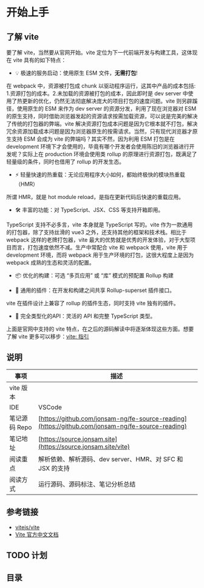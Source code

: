 # 开始上手

<TimeToRead />

## 了解 vite

要了解 vite，当然要从官网开始。vite 定位为下一代前端开发与构建工具，这体现在 vite 具有的如下特点：

- 💡 极速的服务启动：使用原生 ESM 文件，**无需打包**!

在 webpack 中，资源被打包成 chunk 以驱动程序运行，这其中产品的成本包括: 1.资源打包的成本。2.未加载的资源被打包的成本，因此即时是 dev server 中使用了热更新的优化，仍然无法彻底解决庞大的项目打包的速度问题。vite 则另辟蹊径，使用原生的 ESM 来作为 dev server 的资源分发，利用了现在浏览器对 ESM 的原生支持，同时借助浏览器发起的资源请求按需加载资源，可以说是完美的解决了传统的打包器的弊端。vite 解决资源打包成本问题是因为它根本就不打包，解决冗余资源加载成本问题是因为浏览器原生的按需请求。当然，只有现代浏览器才原生支持 ESM 会成为 vite 的弊端吗？其实不然，因为利用 ESM 打包是在 development 环境下才会使用的，毕竟有哪个开发者会使用陈旧的浏览器进行开发呢？实际上在 production 环境会使用类 rollup 的原理进行资源打包，既满足了轻量级的条件，同时也借用了 rollup 的开发生态。

- ⚡️ 轻量快速的热重载：无论应用程序大小如何，都始终极快的模块热重载（HMR）

所谓 HMR，就是 hot module reload，是指在更新代码后快速的重载应用。

- 🛠️ 丰富的功能：对 TypeScript、JSX、CSS 等支持开箱即用。

TypeScript 支持不必多言，vite 本身就是 TypeScript 写的。vite 作为一款通用的打包器，除了支持丝滑的 vue3 之外，还支持其他的框架和技术栈。相比于 webpack 这样的老牌打包器，vite 最大的优势就是优秀的开发体验，对于大型项目而言，打包速度依然不减。生产中常配合 vite 和 webpack 使用，vite 用于 development 环境，而将 webpack 用于生产环境的打包，这很大程度上是因为 webpack 成熟的生态和灵活的配置。

- 📦 优化的构建：可选 “多页应用” 或 “库” 模式的预配置 Rollup 构建

- 🔩 通用的插件：在开发和构建之间共享 Rollup-superset 插件接口。

vite 在插件设计上兼容了 rollup 的插件生态，同时支持 vite 独有的插件。

- 🔑 完全类型化的API：灵活的 API 和完整 TypeScript 类型。

上面是官网中支持的 vite 特点，在之后的源码解读中将逐渐体现这些方面。想要了解 vite 更多可以移步：[vite: 指引](https://cn.vitejs.dev/guide/why.html)

## 说明

| 事项          | 描述                                                                                             |
| ------------- | ------------------------------------------------------------------------------------------------ |
| vite 版本     |                                                                                                  |
| IDE           | VSCode                                                                                           |
| 笔记源码 Repo | [https://github.com/jonsam-ng/fe-source-reading](https://github.com/jonsam-ng/fe-source-reading) |
| 笔记地址      | [https://source.jonsam.site](https://source.jonsam.site/vite)                                    |
| 阅读重点      | 解析依赖、解析源码、dev server、HMR、对 SFC 和 JSX 的支持                                        |  |
| 阅读方式      | 运行源码、源码标注、笔记分析总结                                                                 |

## 参考链接

- [vitejs/vite](https://github.com/vitejs/vite)
- [Vite 官方中文文档](https://cn.vitejs.dev/)

## TODO 计划

## 目录

<GlobalTableOfContents />